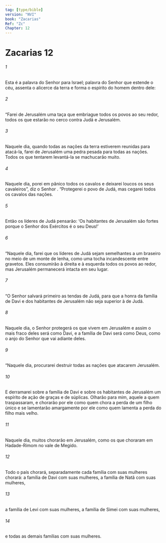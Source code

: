 ```yaml
---
tag: [type/bible]
version: "NVI"
book: "Zacarias"
Ref: "Zc"
Chapter: 12
---
```

# Zacarias 12

###### 1
Esta é a palavra do Senhor para Israel; palavra do Senhor que estende o céu, assenta o alicerce da terra e forma o espírito do homem dentro dele:
###### 2
“Farei de Jerusalém uma taça que embriague todos os povos ao seu redor, todos os que estarão no cerco contra Judá e Jerusalém.
###### 3
Naquele dia, quando todas as nações da terra estiverem reunidas para atacá-la, farei de Jerusalém uma pedra pesada para todas as nações. Todos os que tentarem levantá-la se machucarão muito.
###### 4
Naquele dia, porei em pânico todos os cavalos e deixarei loucos os seus cavaleiros”, diz o Senhor . “Protegerei o povo de Judá, mas cegarei todos os cavalos das nações.
###### 5
Então os líderes de Judá pensarão: ‘Os habitantes de Jerusalém são fortes porque o Senhor dos Exércitos é o seu Deus!’
###### 6
“Naquele dia, farei que os líderes de Judá sejam semelhantes a um braseiro no meio de um monte de lenha, como uma tocha incandescente entre gravetos. Eles consumirão à direita e à esquerda todos os povos ao redor, mas Jerusalém permanecerá intacta em seu lugar.
###### 7
“O Senhor salvará primeiro as tendas de Judá, para que a honra da família de Davi e dos habitantes de Jerusalém não seja superior à de Judá.
###### 8
Naquele dia, o Senhor protegerá os que vivem em Jerusalém e assim o mais fraco deles será como Davi, e a família de Davi será como Deus, como o anjo do Senhor que vai adiante deles.
###### 9
“Naquele dia, procurarei destruir todas as nações que atacarem Jerusalém.
###### 10
E derramarei sobre a família de Davi e sobre os habitantes de Jerusalém um espírito de ação de graças e de súplicas. Olharão para mim, aquele a quem traspassaram, e chorarão por ele como quem chora a perda de um filho único e se lamentarão amargamente por ele como quem lamenta a perda do filho mais velho.
###### 11
Naquele dia, muitos chorarão em Jerusalém, como os que choraram em Hadade-Rimom no vale de Megido.
###### 12
Todo o país chorará, separadamente cada família com suas mulheres chorará: a família de Davi com suas mulheres, a família de Natã com suas mulheres,
###### 13
a família de Levi com suas mulheres, a família de Simei com suas mulheres,
###### 14
e todas as demais famílias com suas mulheres.
